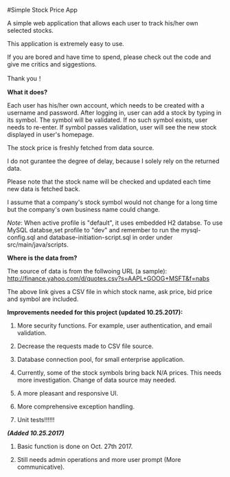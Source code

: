 #Simple Stock Price App

A simple web application that allows each user to track his/her own selected stocks.  

This application is extremely easy to use. 

If you are bored and have time to spend, please check out the code and give me critics and siggestions. 

Thank you！ 

**What it does?** 

Each user has his/her own account, which needs to be created with a username and password.
After logging in, user can add a stock by typing in its symbol. The symbol will be validated. If no such symbol exists, user needs to re-enter. If symbol passes validation, user will see the new stock displayed in user's homepage. 

The stock price is freshly fetched from data source.

I do not gurantee the degree of delay, because I solely rely on the returned data. 

Please note that the stock name will be checked and updated each time new data is fetched back. 

I assume that a company's stock symbol would not change for a long time but the company's own business name could change. 

_Note_: When active profile is "default", it uses embedded H2 databse. To use MySQL databse,set profile to "dev" and remember to run the mysql-config.sql and database-initiation-script.sql in order under src/main/java/scripts. 


**Where is the data from?** 

The source of data is from the follwoing URL (a sample):
http://finance.yahoo.com/d/quotes.csv?s=AAPL+GOOG+MSFT&f=nabs

The above link gives a CSV file in which stock name, ask price, bid price and symbol are included. 

**Improvements needed for this project (updated 10.25.2017):**
1. More security functions. For example, user authentication, and email validation. 

2. Decrease the requests made to CSV file source. 

3. Database connection pool, for small enterprise application. 
  
4. Currently, some of the stock symbols bring back N/A prices. This needs more investigation. Change of data source may needed. 

5. A more pleasant and responsive UI.

6. More comprehensive exception handling.

7. Unit tests!!!!!!

**_(Added 10.25.2017)_**

1. Basic function is done on Oct. 27th 2017.

2. Still needs admin operations and more user prompt (More communicative).




